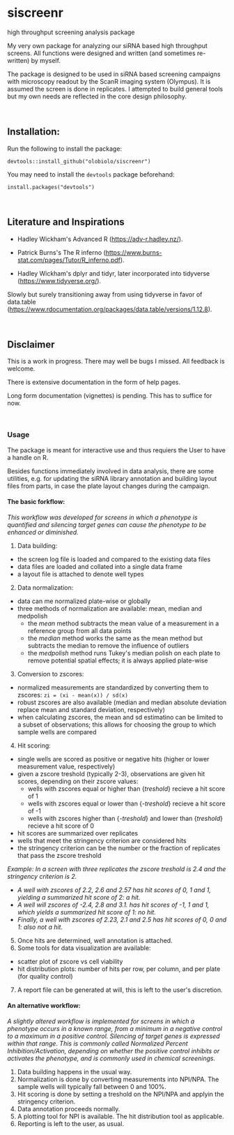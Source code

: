 # siscreenr
high throughput screening analysis package

My very own package for analyzing our siRNA based high throughput screens.
All functions were designed and written (and sometimes re-written) by myself.

The package is designed to be used in siRNA based screening campaigns with microscopy readout by the ScanR imaging system (Olympus). It is assumed the screen is done in replicates. I attempted to build general tools but my own needs are reflected in the core design philosophy.

<br>

## Installation:

Run the following to install the package:

`devtools::install_github("olobiolo/siscreenr")`

You may need to install the `devtools` package beforehand:

`install.packages("devtools")`

<br>

## Literature and Inspirations

- Hadley Wickham's Advanced R (https://adv-r.hadley.nz/).

- Patrick Burns's The R inferno (https://www.burns-stat.com/pages/Tutor/R_inferno.pdf).

- Hadley Wickham's dplyr and tidyr, later incorporated into tidyverse (https://www.tidyverse.org/).

Slowly but surely transitioning away from using tidyverse in favor of data.table (https://www.rdocumentation.org/packages/data.table/versions/1.12.8).

<br>

## Disclaimer

This is a work in progress. There may well be bugs I missed. All feedback is welcome.

There is extensive documentation in the form of help pages.

Long form documentation (vignettes) is pending. This has to suffice for now.

<br>

### Usage

The package is meant for interactive use and thus requiers the User to have a handle on R.

Besides functions immediately involved in data analysis, there are some utilities, e.g. for updating the siRNA library annotation and building layout files from parts, in case the plate layout changes during the campaign.

#### The basic forkflow:

*This workflow was developed for screens in which a phenotype is quantified and silencing target genes can cause the phenotype to be enhanced or diminished.*

1. Data building:
- the screen log file is loaded and compared to the existing data files
- data files are loaded and collated into a single data frame
- a layout file is attached to denote well types
2. Data normalization:
- data can me normalized plate-wise or globally
- three methods of normalization are available: mean, median and medpolish
    - the *mean* method subtracts the mean value of a measurement in a reference group from all data points
    - the *median* method works the same as the mean method but subtracts the median to remove the influence of outliers
    - the *medpolish* method runs Tukey's median polish on each plate to remove potential spatial effects; it is always applied plate-wise
3. Conversion to zscores:
- normalized measurements are standardized by converting them to zscores: `zi = (xi - mean(x)) / sd(x)`
- robust zscores are also available (median and median absolute deviation replace mean and standard deviation, respectively)
- when calculating zscores, the mean and sd estimatino can be limited to a subset of observations; this allows for choosing the group to which sample wells are compared
4. Hit scoring:
- single wells are scored as positive or negative hits (higher or lower measurement value, respectively)
- given a zscore treshold (typically 2-3), observations are given hit scores, depending on their zscore values:
    - wells with zscores equal or higher than {*treshold*} recieve a hit score of 1
    - wells with zscores equal or lower than {*-treshold*} recieve a hit score of -1
    - wells with zscores higher than {*-treshold*} and lower than {*treshold*} recieve a hit score of 0
- hit scores are summarized over replicates
- wells that meet the stringency criterion are considered hits
- the stringency criterion can be the number or the fraction of replicates that pass the zscore treshold

*Example: In a screen with three replicates the zscore treshold is 2.4 and the stringency criterion is 2.*

- *A well with zscores of 2.2, 2.6 and 2.57 has hit scores of 0, 1 and 1, yielding a summarized hit score of 2: a hit.*
- *A well will zscores of -2.4, 2.8 and 3.1. has hit scores of -1, 1 and 1, which yields a summarized hit score of 1: no hit.*
- *Finally, a well with zscores of 2.23, 2.1 and 2.5 has hit scores of 0, 0 and 1: also not a hit.*

5. Once hits are determined, well annotation is attached.
6. Some tools for data visualization are available:
- scatter plot of zscore vs cell viability
- hit distribution plots: number of hits per row, per column, and per plate (for quality control)
7. A report file can be generated at will, this is left to the user's discretion.

#### An alternative workflow:

*A slightly altered workflow is implemented for screens in which a phenotype occurs in a known range, from a minimum in a negative control to a maximum in a positive control. Silencing of target genes is expressed within that range. This is commonly called Normalized Percent Inhibition/Activation, depending on whether the positive control inhibits or activates the phenotype, and is commonly used in chemical screenings.*

1. Data building happens in the usual way.
2. Normalization is done by converting measurements into NPI/NPA. The sample wells will typically fall between 0 and 100%.
3. Hit scoring is done by setting a treshold on the NPI/NPA and applyin the stringency criterion.
4. Data annotation proceeds normally.
5. A plotting tool for NPI is available. The hit distribution tool as applicable.
6. Reporting is left to the user, as usual.
